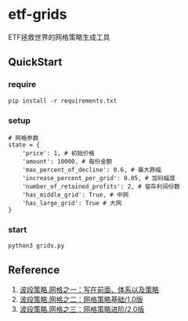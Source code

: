 # etf-grids
ETF拯救世界的网格策略生成工具

## QuickStart

### require
```
pip install -r requirements.txt
```

### setup
```
# 网格参数
state = {
    'price': 1, # 初始价格
    'amount': 10000, # 每份金额
    'max_percent_of_decline': 0.6, # 最大跌幅
    'increase_percent_per_grid': 0.05, # 加码幅度
    'number_of_retained_profits': 2, # 留存利润份数
    'has_middle_grid': True, # 中网
    'has_large_grid': True # 大网
}
```

### start
```
python3 grids.py
```

## Reference
1. [波段策略.网格之一：写在前面、体系以及策略](https://mp.weixin.qq.com/s/uxktt5ZpNo03FpQQX-aG7g)
2. [波段策略.网格之二：网格策略基础/1.0版](https://mp.weixin.qq.com/s/-czfqGvxkDcay_tSI1jv5g)
3. [波段策略.网格之三：网格策略进阶/2.0版](https://mp.weixin.qq.com/s/8pRKsjiQSZzrmH-uWCkRLQ)